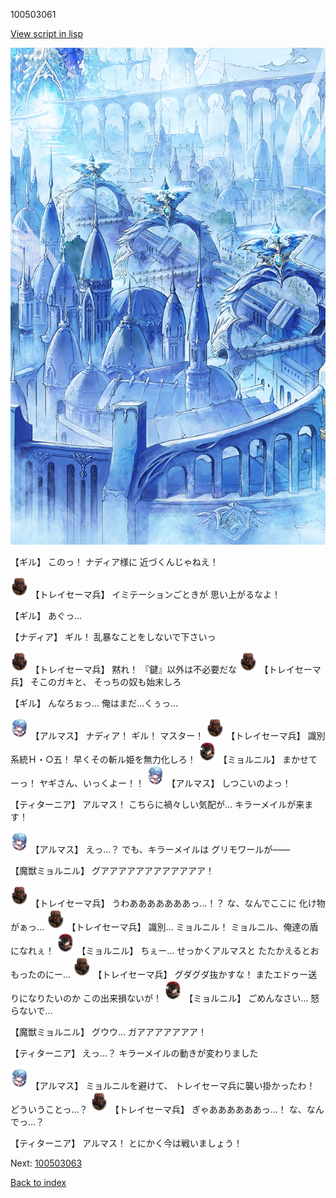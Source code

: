 100503061

[View script in lisp](../scripts/100503061.txt)

![400_angel_town_daytime.png](../images/backgrounds/400_angel_town_daytime.png)

【ギル】
このっ！
ナディア様に
近づくんじゃねえ！

<img src="../images/units/3830001.png" alt="3830001.png" height="34"/>
【トレイセーマ兵】
イミテーションごときが
思い上がるなよ！

【ギル】
あぐっ…

【ナディア】
ギル！
乱暴なことをしないで下さいっ

<img src="../images/units/3830001.png" alt="3830001.png" height="34"/>
【トレイセーマ兵】
黙れ！
『鍵』以外は不必要だな

<img src="../images/units/3830001.png" alt="3830001.png" height="34"/>
【トレイセーマ兵】
そこのガキと、
そっちの奴も始末しろ

【ギル】
んなろぉっ…
俺はまだ…くぅっ…

<img src="../images/units/3103811.png" alt="3103811.png" height="34"/>
【アルマス】
ナディア！
ギル！
マスター！

<img src="../images/units/3830001.png" alt="3830001.png" height="34"/>
【トレイセーマ兵】
識別系統Ｈ・○五！
早くその斬ル姫を無力化しろ！

<img src="../images/units/1200191.png" alt="1200191.png" height="34"/>
【ミョルニル】
まかせてーっ！
ヤギさん、いっくよー！！

<img src="../images/units/3103811.png" alt="3103811.png" height="34"/>
【アルマス】
しつこいのよっ！

【ティターニア】
アルマス！
こちらに禍々しい気配が…
キラーメイルが来ます！

<img src="../images/units/3103811.png" alt="3103811.png" height="34"/>
【アルマス】
えっ…？
でも、キラーメイルは
グリモワールが――

【魔獣ミョルニル】
グアアアアアアアアアアアア！

<img src="../images/units/3830001.png" alt="3830001.png" height="34"/>
【トレイセーマ兵】
うわあああああああっ…！？
な、なんでここに
化け物がぁっ…

<img src="../images/units/3830001.png" alt="3830001.png" height="34"/>
【トレイセーマ兵】
識別…
ミョルニル！
ミョルニル、俺達の盾になれぇ！

<img src="../images/units/1200191.png" alt="1200191.png" height="34"/>
【ミョルニル】
ちぇー…
せっかくアルマスと
たたかえるとおもったのにー…

<img src="../images/units/3830001.png" alt="3830001.png" height="34"/>
【トレイセーマ兵】
グダグダ抜かすな！
またエドゥー送りになりたいのか
この出来損ないが！

<img src="../images/units/1200191.png" alt="1200191.png" height="34"/>
【ミョルニル】
ごめんなさい…
怒らないで…

【魔獣ミョルニル】
グウウ…
ガアアアアアアア！

【ティターニア】
えっ…？
キラーメイルの動きが変わりました

<img src="../images/units/3103811.png" alt="3103811.png" height="34"/>
【アルマス】
ミョルニルを避けて、
トレイセーマ兵に襲い掛かったわ！
どういうことっ…？

<img src="../images/units/3830001.png" alt="3830001.png" height="34"/>
【トレイセーマ兵】
ぎゃああああああっ…！
な、なんでっ…？

【ティターニア】
アルマス！
とにかく今は戦いましょう！

Next: [100503063](100503063.md)

[Back to index](index.md)
